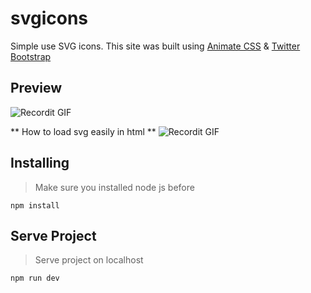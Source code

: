 # svgicons
Simple use SVG icons.
This site was built using [Animate CSS](https://github.com/daneden/animate.css) & [Twitter Bootstrap](https://github.com/twbs/bootstrap)

## Preview
![Recordit GIF](http://g.recordit.co/pCClzPhbN9.gif)

** How to load svg easily in html **
![Recordit GIF](http://g.recordit.co/tfhb6szMlT.gif)

## Installing
> Make sure you installed node js before
```
npm install
```

## Serve Project
> Serve project on localhost
```
npm run dev
```

